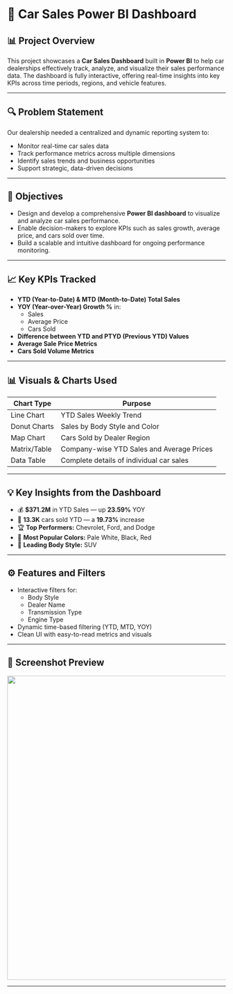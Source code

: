 # 🚗 Car Sales Power BI Dashboard

## 📊 Project Overview
This project showcases a **Car Sales Dashboard** built in **Power BI** to help car dealerships effectively track, analyze, and visualize their sales performance data. The dashboard is fully interactive, offering real-time insights into key KPIs across time periods, regions, and vehicle features.

---

## 🔍 Problem Statement
Our dealership needed a centralized and dynamic reporting system to:
- Monitor real-time car sales data  
- Track performance metrics across multiple dimensions  
- Identify sales trends and business opportunities  
- Support strategic, data-driven decisions  

---

## 🎯 Objectives
- Design and develop a comprehensive **Power BI dashboard** to visualize and analyze car sales performance.  
- Enable decision-makers to explore KPIs such as sales growth, average price, and cars sold over time.  
- Build a scalable and intuitive dashboard for ongoing performance monitoring.  

---

## 📈 Key KPIs Tracked
- **YTD (Year-to-Date) & MTD (Month-to-Date) Total Sales**  
- **YOY (Year-over-Year) Growth %** in:
  - Sales  
  - Average Price  
  - Cars Sold  
- **Difference between YTD and PTYD (Previous YTD) Values**  
- **Average Sale Price Metrics**  
- **Cars Sold Volume Metrics**  

---

## 📊 Visuals & Charts Used

| Chart Type       | Purpose                                               |
|------------------|--------------------------------------------------------|
| Line Chart       | YTD Sales Weekly Trend                                |
| Donut Charts     | Sales by Body Style and Color                         |
| Map Chart        | Cars Sold by Dealer Region                            |
| Matrix/Table     | Company-wise YTD Sales and Average Prices             |
| Data Table       | Complete details of individual car sales              |

---

## 💡 Key Insights from the Dashboard
- 💰 **$371.2M** in YTD Sales — up **23.59%** YOY  
- 🚗 **13.3K** cars sold YTD — a **19.73%** increase  
- 🏆 **Top Performers:** Chevrolet, Ford, and Dodge  
- 🎨 **Most Popular Colors:** Pale White, Black, Red  
- 🚙 **Leading Body Style:** SUV  

---

## ⚙️ Features and Filters
- Interactive filters for:
  - Body Style  
  - Dealer Name  
  - Transmission Type  
  - Engine Type  
- Dynamic time-based filtering (YTD, MTD, YOY)  
- Clean UI with easy-to-read metrics and visuals  

---

## 📎 Screenshot Preview

<p align="center">
  <img src="screenshots/dashboard_overview.png" width="700" />
</p>

---
